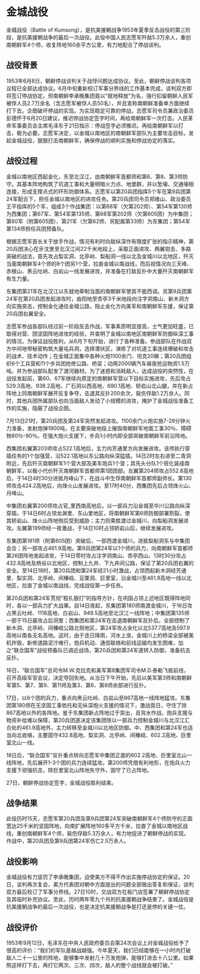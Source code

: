 # 金城战役

金城战役（Battle of Kumsong），是抗美援朝战争1953年夏季反击战役的第三阶段，是抗美援朝战争的最后一次战役。此役中国人民志愿军歼敌5.3万余人，重创南朝鲜军4个师，收复阵地160余平方公里，有力地配合了停战谈判。

## 战役背景

1953年6月8日，朝鲜停战谈判关于战俘问题达成协议。至此，朝鲜停战谈判各项议程已全部达成协议。6月中旬重新校订军事分界线的工作基本完成，谈判双方即将签订停战协定。但南朝鲜李承晚集团竟以“就地释放”为名，强行扣留朝鲜人民军被俘人员2.7万余名（含志愿军被俘人员50名），并且宣称南朝鲜准备单方面继续打下去，企图破坏停战的实现。为实现稳定可靠的停战，志愿军司令员兼政治委员彭德怀于6月20日建议，推迟停战协定签字时间，再给南朝鲜军一次打击。人民革命军事委员会主席毛泽东于21日指示：停战签字必须推迟。再给南朝鲜军以打击，极为必要。志愿军决定，以金城以南地区的南朝鲜军部队为主要攻击目标，发起金城战役，狠狠打击南朝鲜军，确保停战的顺利实施和停战协定的落实。

## 战役过程

金城以南地区西起金化，东至北汉江，由南朝鲜军首都师和第6、第8、第3师防守。其基本阵地构筑了坑道工事和大量明暗火力点、地堡群，并以堑壕、交通壕相连接，形成支撑点式的环形防御体系。志愿军以第20兵团指挥5个军在第9兵团第24军配合下，担任金城以南地区的进攻任务。第20兵团司令员郑维山、政治委员王平指挥的5个军，组成3个作战集团：以第68军（欠第202师）、第54军第130师为西集团；第67军、第54军第135师、第68军第202师（欠第605团）为中集团；第60军（附第605团）、第21军（欠第62师、另配属第33师）为东集团；第54军第134师担任兵团预备队。

根据志愿军首长关于放手作战，情况有利时向敌纵深作有限度扩张的指示精神，第20兵团决心在牙沈里至北汉江间22千米地段上，采取正面进攻、两翼钳击、多路突破的战法，首先攻占梨实洞、北亭岭、梨船洞一线以北及金城川以北地区，歼灭当面南朝鲜军4个师的8个团另1个营，拉直金城以南战线，而后视情况向三天峰、赤根山、黑云吐岭、白岩山一线发展进攻，并准备在打敌反扑中大量歼灭南朝鲜军有生力量。

东集团第21军在北汉江以东就地牵制当面的南朝鲜军使其不能西调。另第9兵团第24军在第20兵团发起进攻时，由阳地至杏亭3千米地段向注字洞南山、新木洞方向实施突击，控制金化通往金城公路，阻止金化方向美军和南朝鲜军东援，保证第20兵团右翼安全。

志愿军参战各部队经过前一阶段反击作战，军事素质明显提高，士气更加旺盛，已取得对营、团坚固阵地进攻的经验，并查明了金城以南地区南朝鲜军防御纵深工事的情况。为保证战役胜利，从6月下旬开始，进行了各种准备。参战部队在作战双方中间地带秘密构筑大量屯兵洞，选择潜伏区，演练了对坑道工事连续爆破和攻击的战术、技术动作；在金城正面集中各种火炮1100余门、坦克20辆；第20兵团组织6个工兵营和11个步兵团抢修公路、桥梁；动用2000辆汽车昼夜抢运物资1.5万吨，并为参战部队配发了渡河器材。为了迷惑和消耗敌人，达成战役的突然性，在战役发起前，第60、67军继续向原定的南朝鲜军营以下目标实施进攻，先后攻占529.3高地、938.2高地、广石洞以西高地、690.1高地、轿岩山北山腿，并在新占阵地上同南朝鲜军展开反复争夺，击退其反扑200余次，毙伤俘敌1.2万余人。同时，其他兵团所属部队也向当面敌人发动了小规模的进攻，掩护了金城战役准备工作的实施，隐蔽了战役企图。

7月13日21时，第20兵团及第24军突然发起进攻。1100余门火炮实施7-28分钟火力准备，发射炮弹1900吨，在主要突破地段上摧毁南朝鲜军地面工事30％、障碍物80％-90％。在强大炮火支援下，步兵1小时内即全部突破南朝鲜军前沿阵地。

西集团右翼第203师攻占522.1高地后，主力向芳通里方向发展进攻。该师执行穿插任务的1个加强营，沿522.1高地以东公路向纵深猛插，14日2时左右进至二青洞附近，先后歼灭南朝鲜军1个营大部及美军炮兵1个营；其先头分队1个班化装成南朝鲜军，以极小代价歼灭南朝鲜军首都师第1团团部。左翼第204师攻占552.8高地后，于14日4时30分进抵月峰山下，在战斗中生俘南朝鲜军首都师副师长。第130师攻击424.2高地后，向烽火山发展进攻。至17时40分，西集团先后占领烽火山、月峰山。

中集团右翼第200师攻占官_里西南高地后，以一部兵力沿金城至华川公路向纵深穿插，于14日6时占领龙渊里、东山里地区，将南朝鲜军第6师防御部署割裂，使其轿岩山、烽火山阵地侧后受到威胁；主力则乘胜渡过金城川，向梨船洞发展进攻。左翼第199师经一夜激战，于14日10时占领轿岩山后，继续发展进攻。

东集团第181师（附第605团）突破后，一部西渡金城川，进抵梨船洞东与中集团会合；另一部攻占461.9高地。第9兵团第24军以1个师的兵力，向南朝鲜军首都师第26团阵地发起进攻，于14日零时攻占注字洞南山、杏亭西山，13时30分攻占432.8高地及杨谷以北地区，控制上九井、下九井间公路，保证了第20兵团右翼的安全。至14日18时，第20兵团和第24军经21小时激战，占领西起新木洞经芳通里、梨实洞、北亭岭、间榛岘、豆栗洞、巨里室，沿金城川至461.9高地一线以北地区，拉直了金城以南战线，完成战役第一步任务。

第20兵团和第24军贯彻“稳扎狠打”的指导方针，在巩固占领上述地区既得阵地同时，各以一部兵力扩大战果。自14日夜起，东集团第180师南渡金城川，于16日攻占黑云吐岭、1118高地、白岩山、949.5高地至北汉江一线阵地；中集团第135师一部于15日晨攻占后洞里；西集团和第24军在击退南朝鲜军反扑后，全部控制了新木洞、北亭岭、间榛岘公路北侧地区，第24军攻占金化以北537.7高地及597.9高地以南各无名高地。这时，由于连日降雨，河水上涨，金城川上的桥梁全部被美机炸毁，新修道路泥泞难行，炮兵机动、通信联络和前线运输均发生困难，加之“联合国军”战役预备队已调近战场，第20兵团和第24军遂转入防御，准备抗击反扑。

16日，“联合国军”总司令M.W.克拉克和美军第8集团军司令M.D.泰勒飞抵前线，召开高级军官会议，决定夺回失地。从当日下午开始，先后以美军第3师和南朝鲜军第5、第7、第9、第11师及第3、第6、第8师余部进行反扑。

17日，以6个团的兵力，重点向黑云吐岭、白岩山至867高地一线阵地猛攻。东集团第180师在无坚固工事依托和无纵深炮火支援的情况下，激战竟日，守住了除867高地以外的各阵地。鉴于东集团新占阵地过于突出，且背水作战，炮兵支援与物资补给难以保障，第20兵团遂决定该集团除以一部兵力控制金城川与北汉江汇合处的461.9高地外，主力转移至金城川以北地区防御。中、西集团和第24军也适当向北收缩，主要固守432.8高地、梨实洞、北亭岭、间榛岘、602.2高地、巨里室北山一线。

18日后，“联合国军”反扑重点转向志愿军中集团正面的602.2高地、巨里室北山一线阵地，先后展开1-3个团的兵力连续猛攻。第200师凭借有利地形，在炮兵火力支援下顽强抗击，除巨里室北山阵地失守外，固守了已占阵地。

27日，朝鲜停战协定签字，金城战役胜利结束。

## 战争结果

此役历时15天，志愿军第20兵团及第9兵团第24军突破南朝鲜军4个师防守的正面宽达25千米的坚固阵地，向南扩展阵地160多平方千米，拉直了金城以南地区战线，重创南朝鲜军4个师，毙伤俘敌5.3万余人，有力地促进了朝鲜停战的实现。作战中，第20兵团及第9兵团第24军伤亡2.5万余人。

## 战役影响

金城战役有力惩罚了李承晚集团，迫使美方不得不作出实施停战协定的保证。20日，谈判再次复会，美方代表团对朝中方面提出的问题全部做出答复和保证，谈判双方最后校订了军事分界线。27日10时，交战双方在板门店签署了朝鲜停战协定及其临时补充协议。至此，历时两年零九个月的抗美援朝战争结束了。金城战役是抗美援朝战争的最后一次战役，也是决定抗美援朝战争是打还是停的关键一仗。

## 战役评价

1953年9月12日，毛泽东在中央人民政府委员会第24次会议上对金城战役给予了很高的评价：“我们的军队是越战越强。今年夏天，我们已经能够在一小时内打破敌人二十一公里的阵地，能够集中发射几十万发炮弹，能够打进去十八公里。如果照这样打下去，再打它两次、三次、四次，敌人的整个战线就会被打破。”